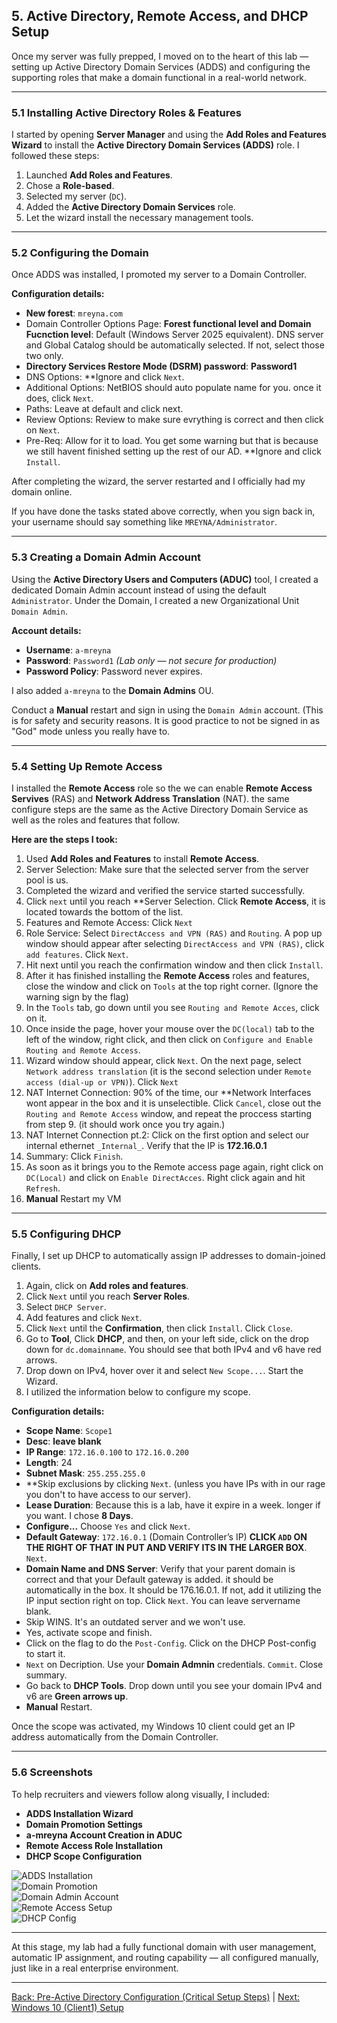## 5. Active Directory, Remote Access, and DHCP Setup

Once my server was fully prepped, I moved on to the heart of this lab — setting up Active Directory Domain Services (ADDS) and configuring the supporting roles that make a domain functional in a real-world network.

---

### 5.1 Installing Active Directory Roles & Features
I started by opening **Server Manager** and using the **Add Roles and Features Wizard** to install the **Active Directory Domain Services (ADDS)** role. I followed these steps:

1. Launched **Add Roles and Features**.
2. Chose a **Role-based**.
3. Selected my server (`DC`).
4. Added the **Active Directory Domain Services** role.
5. Let the wizard install the necessary management tools.

---

### 5.2 Configuring the Domain
Once ADDS was installed, I promoted my server to a Domain Controller.

**Configuration details:**
- **New forest**: `mreyna.com`
- Domain Controller Options Page: **Forest functional level and Domain Fucnction level**: Default (Windows Server 2025 equivalent). DNS server and Global Catalog should be automatically selected. If not, select those two only. 
- **Directory Services Restore Mode (DSRM) password**: **Password1**
- DNS Options: **Ignore and click `Next`.
- Additional Options: NetBIOS should auto populate name for you. once it does, click `Next`.
- Paths: Leave at default and click next.
- Review Options: Review to make sure evrything is correct and then click on `Next`.
- Pre-Req: Allow for it to load. You get some warning but that is because we still havent finished setting up the rest of our AD. **Ignore and click `Install`.

After completing the wizard, the server restarted and I officially had my domain online.

If you have done the tasks stated above correctly, when you sign back in, your username should say something like `MREYNA/Administrator`.

---

### 5.3 Creating a Domain Admin Account
Using the **Active Directory Users and Computers (ADUC)** tool, I created a dedicated Domain Admin account instead of using the default `Administrator`. Under the Domain, I created a new Organizational Unit `Domain Admin`.

**Account details:**
- **Username**: `a-mreyna`
- **Password**: `Password1` *(Lab only — not secure for production)*
- **Password Policy**: Password never expires.

I also added `a-mreyna` to the **Domain Admins** OU. 

Conduct a **Manual** restart and sign in using the `Domain Admin` account. (This is for safety and security reasons. It is good practice to not be signed in as "God" mode unless you really have to. 

---

### 5.4 Setting Up Remote Access
I installed the **Remote Access** role so the we can enable **Remote Access Servives** (RAS) and **Network Address Translation** (NAT). the same configure steps are the same as the Active Directory Domain Service as well as the roles and features that follow.

**Here are the steps I took:**
1. Used **Add Roles and Features** to install **Remote Access**.
2. Server Selection: Make sure that the selected server from the server pool is us. 
3. Completed the wizard and verified the service started successfully.
4. Click `next` until you reach **Server Selection. Click **Remote Access**, it is located towards the bottom of the list.
5. Features and Remote Access: Click `Next`
6. Role Service: Select `DirectAccess and VPN (RAS)` and `Routing`. A pop up window should appear after selecting `DirectAccess and VPN (RAS)`, click `add features`. Click `Next`.
7. Hit next until you reach the confirmation window and then click `Install`.
8. After it has finished installing the **Remote Access** roles and features, close the window and click on `Tools` at the top right corner. (Ignore the warning sign by the flag)
9. In the `Tools` tab, go down until you see `Routing and Remote Acces`, click on it.
10. Once inside the page, hover your mouse over the `DC(local)` tab to the left of the window, right click, and then click on `Configure and Enable Routing and Remote Access`.
11. Wizard window should appear, click `Next`. On the next page, select `Network address translation` (it is the second selection under `Remote access (dial-up or VPN)`). Click `Next`
12. NAT Internet Connection: 90% of the time, our **Network Interfaces wont appear in the box and it is unselectible. Click `Cancel`, close out the `Routing and Remote Access` window, and repeat the proccess starting from step 9. (it should work once you try again.)
13. NAT Internet Connection pt.2: Click on the first option and select our internal ethernet `_Internal_`. Verify that the IP is **172.16.0.1**
14. Summary: Click `Finish`.
15. As soon as it brings you to the Remote access page again, right click on `DC(Local)` and click on `Enable DirectAcces`. Right click again and hit `Refresh`.
16. **Manual** Restart my VM
---

### 5.5 Configuring DHCP
Finally, I set up DHCP to automatically assign IP addresses to domain-joined clients.

1. Again, click on **Add roles and features**.
2. Click `Next` until you reach **Server Roles**.
3. Select `DHCP Server`.
4. Add features and click `Next`.
5. Click `Next` until the **Confirmation**, then click `Install`. Click `Close`. 
6. Go to **Tool**, Click **DHCP**, and then, on your left side, click on the drop down for `dc.domainname`. You should see that both IPv4 and v6 have red arrows.
7. Drop down on IPv4, hover over it and select `New Scope...`. Start the Wizard.
8. I utilized the information below to configure my scope.  

**Configuration details:**
- **Scope Name**: `Scope1`
- **Desc**: **leave blank**
- **IP Range**: `172.16.0.100` to `172.16.0.200`
- **Length**: 24
- **Subnet Mask**: `255.255.255.0`
- **Skip exclusions by clicking `Next`. (unless you have IPs with in our rage you don't to have access to our server).
- **Lease Duration**: Because this is a lab, have it expire in a week. longer if you want. I chose **8 Days**.
- **Configure...** Choose `Yes` and click `Next`. 
- **Default Gateway**: `172.16.0.1` (Domain Controller’s IP) **CLICK `ADD` ON THE RIGHT OF THAT IN PUT AND VERIFY ITS IN THE LARGER BOX**. `Next`.
- **Domain Name and DNS Server**: Verify that your parent domain is correct and that your Default gateway is added. it should be automatically in the box. It should be 176.16.0.1. If not, add it utilizing the IP input section right on top. Click `Next`. You can leave servername blank.
- Skip WINS. It's an outdated server and we won't use.
- Yes, activate scope and finish.
- Click on the flag to do the `Post-Config`. Click on the DHCP Post-config to start it.
- `Next` on Decription. Use your **Domain Admnin** credentials. `Commit`. Close summary.
- Go back to **DHCP Tools**. Drop down until you see your domain IPv4 and v6 are **Green arrows up**.
- **Manual** Restart. 

Once the scope was activated, my Windows 10 client could get an IP address automatically from the Domain Controller.

---

### 5.6 Screenshots
To help recruiters and viewers follow along visually, I included:
- **ADDS Installation Wizard**
- **Domain Promotion Settings**
- **a-mreyna Account Creation in ADUC**
- **Remote Access Role Installation**
- **DHCP Scope Configuration**

![ADDS Installation](../images/adds-installation.png)  
![Domain Promotion](../images/domain-promotion.png)  
![Domain Admin Account](../images/domain-admin.png)  
![Remote Access Setup](../images/remote-access.png)  
![DHCP Config](../images/dhcp-config.png)

---

At this stage, my lab had a fully functional domain with user management, automatic IP assignment, and routing capability — all configured manually, just like in a real enterprise environment.

---

[ Back: Pre-Active Directory Configuration (Critical Setup Steps)](Pre-Active-Directory-Configuration-(Critical-Setup-Steps).md) | [ Next: Windows 10 (Client1) Setup](06-Windows-10-Setup.md)
